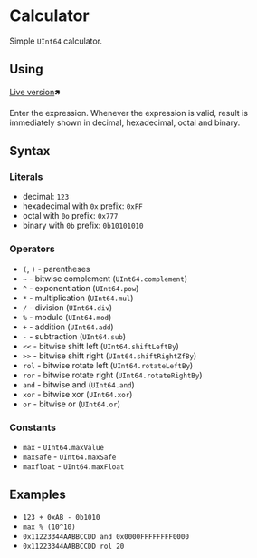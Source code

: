 # Calculator

Simple `UInt64` calculator.

## Using

[Live version](https://www.markuslaire.com/github/elm-uint64/Calculator)🢅

Enter the expression. Whenever the expression is valid, result is immediately shown in decimal, hexadecimal, octal and binary.

## Syntax

### Literals

- decimal: `123`
- hexadecimal with `0x` prefix: `0xFF`
- octal with `0o` prefix: `0x777`
- binary with `0b` prefix: `0b10101010`

### Operators

- `(`, `)` - parentheses
- `~` - bitwise complement (`UInt64.complement`)
- `^` - exponentiation (`UInt64.pow`)
- `*` - multiplication (`UInt64.mul`)
- `/` - division (`UInt64.div`)
- `%` - modulo (`UInt64.mod`)
- `+` - addition (`UInt64.add`)
- `-` - subtraction (`UInt64.sub`)
- `<<` - bitwise shift left (`UInt64.shiftLeftBy`)
- `>>` - bitwise shift right (`UInt64.shiftRightZfBy`)
- `rol` - bitwise rotate left (`UInt64.rotateLeftBy`)
- `ror` - bitwise rotate right (`UInt64.rotateRightBy`)
- `and` - bitwise and (`UInt64.and`)
- `xor` - bitwise xor (`UInt64.xor`)
- `or` - bitwise or (`UInt64.or`)

### Constants

- `max` - `UInt64.maxValue`
- `maxsafe` - `UInt64.maxSafe`
- `maxfloat` - `UInt64.maxFloat`

## Examples

- `123 + 0xAB - 0b1010`
- `max % (10^10)`
- `0x11223344AABBCCDD and 0x0000FFFFFFFF0000`
- `0x11223344AABBCCDD rol 20`

